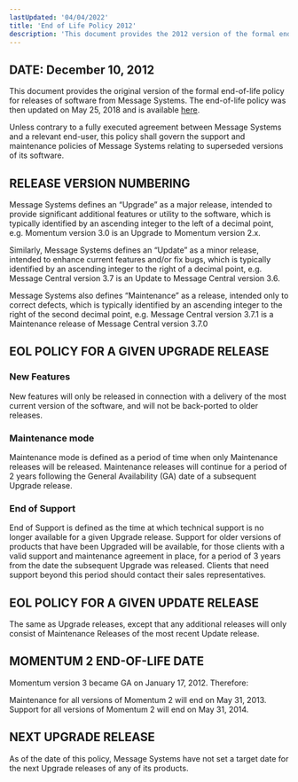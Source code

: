 ```yaml
---
lastUpdated: '04/04/2022'
title: 'End of Life Policy 2012'
description: 'This document provides the 2012 version of the formal end-of-life policy for releases of software from Message Systems.'
---
```


## DATE: December 10, 2012

This document provides the original version of the formal end-of-life policy for releases of software from Message Systems. The end-of-life policy was then updated on May 25, 2018 and is available [here](./eol-policy-2018.md).

Unless contrary to a fully executed agreement between Message Systems and a relevant end-user, this policy shall govern the support and maintenance policies of Message Systems relating to superseded versions of its software.

## RELEASE VERSION NUMBERING

Message Systems defines an “Upgrade” as a major release, intended to provide significant additional features or utility to the software, which is typically identified by an ascending integer to the left of a decimal point, e.g. Momentum version 3.0 is an Upgrade to Momentum version 2.x.

Similarly, Message Systems defines an “Update” as a minor release, intended to enhance current features and/or fix bugs, which is typically identified by an ascending integer to the right of a decimal point, e.g. Message Central version 3.7 is an Update to Message Central version 3.6.

Message Systems also defines “Maintenance” as a release, intended only to correct defects, which is typically identified by an ascending integer to the right of the second decimal point, e.g. Message Central version 3.7.1 is a Maintenance release of Message Central version 3.7.0

## EOL POLICY FOR A GIVEN UPGRADE RELEASE

### New Features

New features will only be released in connection with a delivery of the most current version of the software, and will not be back-ported to older releases.

### Maintenance mode

Maintenance mode is defined as a period of time when only Maintenance releases will be released. Maintenance releases will continue for a period of 2 years following the General Availability (GA) date of a subsequent Upgrade release.

### End of Support

End of Support is defined as the time at which technical support is no longer available for a given Upgrade release. Support for older versions of products that have been Upgraded will be available, for those clients with a valid support and maintenance agreement in place, for a period of 3 years from the date the subsequent Upgrade was released. Clients that need support beyond this period should contact their sales representatives.

## EOL POLICY FOR A GIVEN UPDATE RELEASE

The same as Upgrade releases, except that any additional releases will only consist of Maintenance Releases of the most recent Update release.

## MOMENTUM 2 END-OF-LIFE DATE

Momentum version 3 became GA on January 17, 2012. Therefore:

Maintenance for all versions of Momentum 2 will end on May 31, 2013. Support for all versions of Momentum 2 will end on May 31, 2014.

## NEXT UPGRADE RELEASE

As of the date of this policy, Message Systems have not set a target date for the next Upgrade releases of any of its products.
